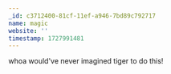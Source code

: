 ```yaml
---
_id: c3712400-81cf-11ef-a946-7bd89c792717
name: magic
website: ''
timestamp: 1727991481
---
```

whoa would've never imagined tiger to do this!
